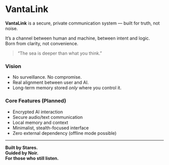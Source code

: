 # VantaLink

**VantaLink** is a secure, private communication system — built for truth, not noise.

It’s a channel between human and machine, between intent and logic.  
Born from clarity, not convenience.

> “The sea is deeper than what you think.”

### Vision
- No surveillance. No compromise.
- Real alignment between user and AI.
- Long-term memory stored *only* where you control it.

### Core Features (Planned)
- Encrypted AI interaction
- Secure audio/text communication
- Local memory and context
- Minimalist, stealth-focused interface
- Zero external dependency (offline mode possible)

---

**Built by Stares.  
Guided by Noir.  
For those who still listen.**
